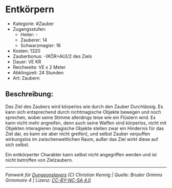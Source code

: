 # Entkörpern

- Kategorie: #Zauber
- Zugangsstufen:
  - Heiler: -
  - Zauberer: 14
  - Schwarzmagier: 16
- Kosten: 1320
- Zauberbonus: -(KÖR+AU)/2 des Ziels
- Dauer: VE KR
- Reichweite: VE x 2 Meter
- Abklingzeit: 24 Stunden
- Art: Zaubern

## Beschreibung:

Das Ziel des Zaubers wird körperlos wie durch den Zauber Durchlässig. Es kann sich entsprechend durch nichtmagische Objekte bewegen und noch sprechen, wobei seine Stimme allerdings leise wie ein Flüstern wird. Es kann nicht mehr angreifen, denn auch seine Waffen sind körperlos, nicht mit Objekten interagieren (magische Objekte stellen zwar ein Hindernis für das Ziel dar, es kann sie aber nicht greifen), und selbst Zauber verpuffen wirkungslos im zwischenweltlichen Raum, außer das Ziel wirkt diese auf sich selbst.

Ein entkörperter Charakter kann selbst nicht angegriffen werden und ist nicht betroffen von Zielzaubern.

---

_Fanwerk für [Dungeonslayers](https://www.dungeonslayers.net/) (C) Christian Kennig | Quelle: Bruder Grimms Grimmoire 4 | Lizenz: [CC-BY-NC-SA 4.0](https://creativecommons.org/licenses/by-nc-sa/4.0/deed.de)_
